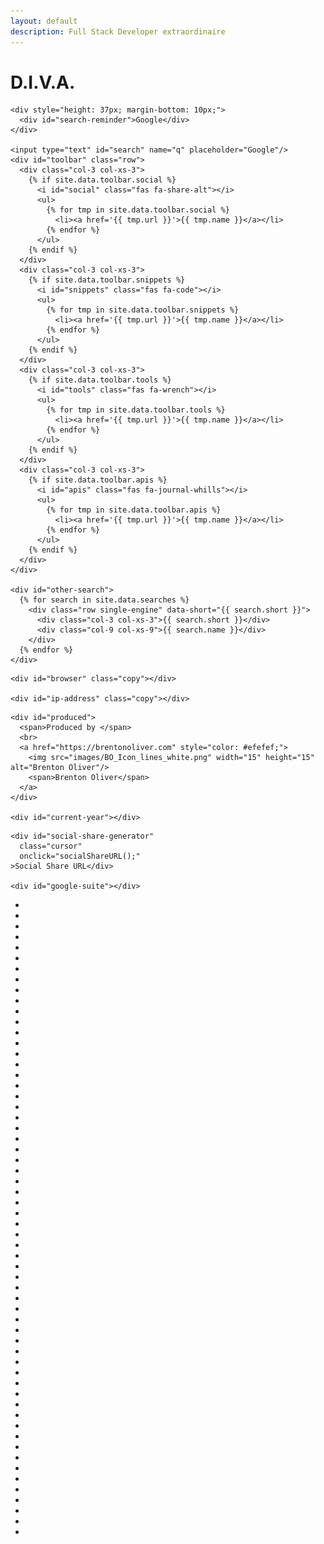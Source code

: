 ```yaml
---
layout: default
description: Full Stack Developer extraordinaire
---
```


<div id="Content">
  <!-- <h1>&#60;DEV HUD/&#62;</h1> -->
  <h1 title="Dynamic Informative Virtual Assistant">D.I.V.A.</h1>
  <form id="search-form" method="get" action="https://www.google.com/search" autocomplete="off">

    <div style="height: 37px; margin-bottom: 10px;">
      <div id="search-reminder">Google</div>
    </div>
    
    <input type="text" id="search" name="q" placeholder="Google"/>
    <div id="toolbar" class="row">
      <div class="col-3 col-xs-3">
        {% if site.data.toolbar.social %}
          <i id="social" class="fas fa-share-alt"></i>
          <ul>
            {% for tmp in site.data.toolbar.social %}
              <li><a href='{{ tmp.url }}'>{{ tmp.name }}</a></li>
            {% endfor %}
          </ul>
        {% endif %}
      </div>
      <div class="col-3 col-xs-3">
        {% if site.data.toolbar.snippets %}
          <i id="snippets" class="fas fa-code"></i>
          <ul>
            {% for tmp in site.data.toolbar.snippets %}
              <li><a href='{{ tmp.url }}'>{{ tmp.name }}</a></li>
            {% endfor %}
          </ul>
        {% endif %}
      </div>
      <div class="col-3 col-xs-3">
        {% if site.data.toolbar.tools %}
          <i id="tools" class="fas fa-wrench"></i>
          <ul>
            {% for tmp in site.data.toolbar.tools %}
              <li><a href='{{ tmp.url }}'>{{ tmp.name }}</a></li>
            {% endfor %}
          </ul>
        {% endif %}
      </div>
      <div class="col-3 col-xs-3">
        {% if site.data.toolbar.apis %}
          <i id="apis" class="fas fa-journal-whills"></i>
          <ul>
            {% for tmp in site.data.toolbar.apis %}
              <li><a href='{{ tmp.url }}'>{{ tmp.name }}</a></li>
            {% endfor %}
          </ul>
        {% endif %}
      </div>
    </div>

    <div id="other-search">
      {% for search in site.data.searches %}
        <div class="row single-engine" data-short="{{ search.short }}">
          <div class="col-3 col-xs-3">{{ search.short }}</div>
          <div class="col-9 col-xs-9">{{ search.name }}</div>
        </div>
      {% endfor %}
    </div>

  </form>

  <div id="computer" class="fade-in text-right">
        
    <div id="browser" class="copy"></div>

    <div id="ip-address" class="copy"></div>

  </div>

  <div id="date-time" class="fade-in text-right"></div>

  <div id="copyright" class="fade-in text-left">

    <div id="produced">
      <span>Produced by </span>
      <br>
      <a href="https://brentonoliver.com" style="color: #efefef;">
        <img src="images/BO_Icon_lines_white.png" width="15" height="15" alt="Brenton Oliver"/>
        <span>Brenton Oliver</span>
      </a>
    </div>

    <div id="current-year"></div>

  </div>

  <div id="custom-tools" class="fade-in">
    
    <div id="social-share-generator"
      class="cursor"
      onclick="socialShareURL();"
    >Social Share URL</div>
    
    <div id="google-suite"></div>

  </div>

</div>

<div class="diva fade-in">
  <div class="case-container">
    <div class="outter-ring">
      <div class="c1"></div>
      <div class="c2"></div>
      <div class="c3"></div>
      <div class="c4"></div>
      <div class="c5"></div>
      <div class="core"></div>
    </div>
    <ul class="marks">
      <li></li><li></li><li></li><li></li><li></li><li></li>
      <li></li><li></li><li></li><li></li><li></li><li></li>
      <li></li><li></li><li></li><li></li><li></li><li></li>
      <li></li><li></li><li></li><li></li><li></li><li></li>
      <li></li><li></li><li></li><li></li><li></li><li></li>
      <li></li><li></li><li></li><li></li><li></li><li></li>
      <li></li><li></li><li></li><li></li><li></li><li></li>
      <li></li><li></li><li></li><li></li><li></li><li></li>
      <li></li><li></li><li></li><li></li><li></li><li></li>
      <li></li><li></li><li></li><li></li><li></li><li></li>
    </ul>
    <div class="cover"></div>
  </div>
</div>